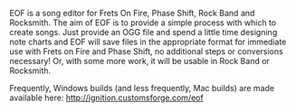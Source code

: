 EOF is a song editor for Frets On Fire, Phase Shift, Rock Band and Rocksmith. The aim of EOF is to provide a simple process with which to create songs. Just provide an OGG file and spend a little time designing note charts and EOF will save files in the appropriate format for immediate use with Frets on Fire and Phase Shift, no additional steps or conversions necessary!  Or, with some more work, it will be usable in Rock Band or Rocksmith.

Frequently, Windows builds (and less frequently, Mac builds) are made available here:
http://ignition.customsforge.com/eof
